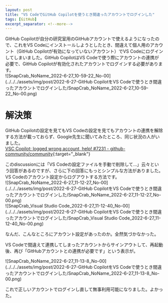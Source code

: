 ```yaml
---
layout: post
title: "VS CodeでGitHub Copilotを使うとき間違ったアカウントでログインした"
tags: [GitHub]
excerpt_separator: <!--more-->
---
```


GitHub Copilotが自分の研究室用のGitHubアカウントで使えるようになったので、これをVS Codeにインストールしようとしたとき、間違えて個人用のアカウント（GitHub Copilotが有効になっていないアカウント）でVS Codeにログインしてしまいました。GitHub CopilotはVS Codeで使う際にアカウントの連携が必要で、GitHub Copilotが有効化されたアカウントでログインする必要があります。  
![SnapCrab_NoName_2022-6-27_10-59-22_No-00](../../../assets/img/post/2022-6-27-GitHub CopilotをVS Codeで使うとき間違ったアカウントでログインした/SnapCrab_NoName_2022-6-27_10-59-22_No-00.png)

<!--more-->  

# 解決策

GitHub Copilotの設定を見てもVS Codeの設定を見てもアカウントの連携を解除する方法が載っておらず、Google先生に聞いてみたところ、同じ状況の人がいました。  
[VSC Copilot: logged wrong account, help! #7231 - github-community/community](https://github.com/github-community/community/discussions/7231){:target="_blank"}

このdiscussionには「VS Codeの設定ファイルを手動で削除して…」云々という回答があるのですが、さらに下の回答にもっとシンプルな方法がありました。  
VS Codeのアカウント設定からログアウトする方法です。  
![SnapCrab_NoName_2022-6-27_11-12-27_No-00](../../../assets/img/post/2022-6-27-GitHub CopilotをVS Codeで使うとき間違ったアカウントでログインした/SnapCrab_NoName_2022-6-27_11-12-27_No-00.png)  
![SnapCrab_Visual Studio Code_2022-6-27_11-12-40_No-00](../../../assets/img/post/2022-6-27-GitHub CopilotをVS Codeで使うとき間違ったアカウントでログインした/SnapCrab_Visual Studio Code_2022-6-27_11-12-40_No-00.png) 

なんだ、こんなところにアカウント設定があったのか。全然気づかなかった。  

VS Codeで間違えて連携してしまったアカウントからサインアウトして、再起動後、再び「GitHubアカウントとの連携が必要です」という表示が。  

![SnapCrab_NoName_2022-6-27_11-13-8_No-00](../../../assets/img/post/2022-6-27-GitHub CopilotをVS Codeで使うとき間違ったアカウントでログインした/SnapCrab_NoName_2022-6-27_11-13-8_No-00.png)    

これで正しいアカウントでログインし直して無事利用可能になりました。よかった。

